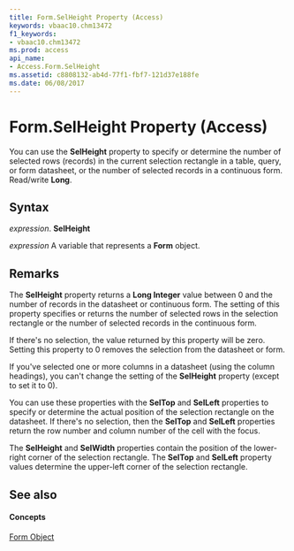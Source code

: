 ```yaml
---
title: Form.SelHeight Property (Access)
keywords: vbaac10.chm13472
f1_keywords:
- vbaac10.chm13472
ms.prod: access
api_name:
- Access.Form.SelHeight
ms.assetid: c8808132-ab4d-77f1-fbf7-121d37e188fe
ms.date: 06/08/2017
---
```



# Form.SelHeight Property (Access)

You can use the **SelHeight** property to specify or determine the number of selected rows (records) in the current selection rectangle in a table, query, or form datasheet, or the number of selected records in a continuous form. Read/write **Long**.


## Syntax

 _expression_. **SelHeight**

 _expression_ A variable that represents a **Form** object.


## Remarks

The **SelHeight** property returns a **Long Integer** value between 0 and the number of records in the datasheet or continuous form. The setting of this property specifies or returns the number of selected rows in the selection rectangle or the number of selected records in the continuous form.

If there's no selection, the value returned by this property will be zero. Setting this property to 0 removes the selection from the datasheet or form.

If you've selected one or more columns in a datasheet (using the column headings), you can't change the setting of the **SelHeight** property (except to set it to 0).

You can use these properties with the **SelTop** and **SelLeft** properties to specify or determine the actual position of the selection rectangle on the datasheet. If there's no selection, then the **SelTop** and **SelLeft** properties return the row number and column number of the cell with the focus.

The **SelHeight** and **SelWidth** properties contain the position of the lower-right corner of the selection rectangle. The **SelTop** and **SelLeft** property values determine the upper-left corner of the selection rectangle.


## See also


#### Concepts


[Form Object](form-object-access.md)

